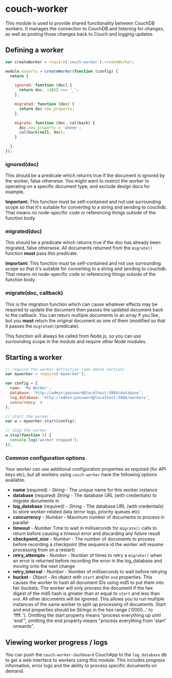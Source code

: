 # couch-worker

This module is used to provide shared functionality between CouchDB
workers. It manages the connection to CouchDB and listening for changes, as
well as posting those changes back to Couch and logging updates.


## Defining a worker

```javascript
var createWorker = require('couch-worker').createWorker;

module.exports = createWorker(function (config) {
  return {

    ignored: function (doc) {
      return doc._id[0] === '_';
    },

    migrated: function (doc) {
      return doc.new_property;
    },

    migrate: function (doc, callback) {
      doc.new_property = 'wheee';
      callback(null, doc);
    }

  };
});
```

### ignored(doc)

This should be a predicate which returns true if the document is ignored by
the worker, false otherwise. You might want to restrict the worker to
operating on a specific document type, and exclude design docs for example.

**Important:** This function must be self-contained and not use surrounding
scope so that it's suitable for converting to a string and sending to
couchdb. That means no node-specific code or referencing things outside
of the function body.

### migrated(doc)

This should be a predicate which returns true if the doc has already been
migrated, false otherwise. All documents returned from the `migrate()`
function **must** pass this predicate.

**Important:** This function must be self-contained and not use surrounding
scope so that it's suitable for converting to a string and sending to
couchdb. That means no node-specific code or referencing things outside
of the function body.

### migrate(doc, callback)

This is the migration function which can cause whatever effects may be
required to update the document then passes the updated document back to
the callback. You can return multiple documents in an array if you like,
but you **must** return the original document as one of them (modified so
that it passes the `migrated()`predicate).

This function will always be called from Node.js, so you can use
surrounding scope in the module and require other Node modules.


## Starting a worker

```javascript
// require the worker definition (see above section)
var myworker = require('myworker');

var config = {
  name: 'My Worker',
  database: 'http://admin:password@localhost:5984/database',
  log_database: 'http://admin:password@localhost:5984/workers',
  concurrency: 4
};

// start the worker
var w = myworker.start(config);

// stop the worker
w.stop(function () {
  console.log('worker stopped');
});
```

### Common configuration options

Your worker can use additional configuration properties as required (for
API keys etc), but all workers using `couch-worker` have the following
options available.

* __name__ (required) - *String* - The unique name for this worker instance
* __database__ (required) *String* - The database URL (with credentials) to
  migrate documents in
* __log\_database__ (required) - *String* - The database URL (with credentials)
  to store worker-related data (error logs, priority queues etc)
* __concurrency__ - *Number* - Maximum number of documents to process in
  parallel
* __timeout__ - *Number* Time to wait in milliseconds for `migrate()` calls to
  return before causing a timeout error and discarding any future result
* __checkpoint\_size__ - *Number* - The number of documents to process before
  recording a checkpoint (the sequence id the worker will resume processing
  from on a restart)
* __retry\_attempts__ - *Number* - Number of times to retry a `migrate()` when
  an error is returned before recording the error in the log\_database and
  moving onto the next change
* __retry\_interval__ - *Number* - Number of milliseconds to wait before retrying
* __bucket__ - *Object* - An object with `start` and/or `end` properties. This
  causes the worker to hash all document IDs using md5 to put them into fair
  buckets. The worker will only process the document if the hex digest of the md5
  hash is greater than or equal to `start` and less than `end`. All other
  documents will be ignored. This allows you to run multiple instances of
  the same worker to split up processing of documents. Start and end
  properties should be Strings in the hex range ('0000...' to 'ffff..').
  Omitting the start property means "process everything up until 'end'",
  omitting the end property means "process everything from 'start'
  onwards".


## Viewing worker progress / logs

You can push the `couch-worker-dashboard` CouchApp to the `log_database` db
to get a web interface to workers using this module. This includes progress
information, error logs and the ability to process specific documents
on demand.
